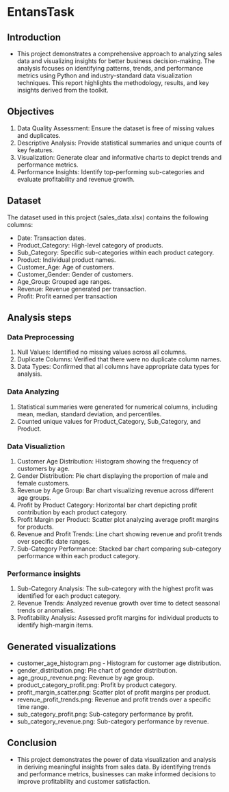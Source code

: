 # EntansTask

## Introduction
- This project demonstrates a comprehensive approach to analyzing sales data and visualizing insights for better business decision-making. The analysis focuses on identifying patterns, trends, and performance metrics using Python and industry-standard data visualization techniques. This report highlights the methodology, results, and key insights derived from the toolkit.

## Objectives
  1. Data Quality Assessment: Ensure the dataset is free of missing values and duplicates.
  2. Descriptive Analysis: Provide statistical summaries and unique counts of key features.
  3. Visualization: Generate clear and informative charts to depict trends and performance metrics.
  4. Performance Insights: Identify top-performing sub-categories and evaluate profitability and revenue growth.

## Dataset
   The dataset used in this project (sales_data.xlsx) contains the following columns:
   - Date: Transaction dates.
   - Product_Category: High-level category of products.
   - Sub_Category: Specific sub-categories within each product category.
   - Product: Individual product names.
   - Customer_Age: Age of customers.
   - Customer_Gender: Gender of customers.
   - Age_Group: Grouped age ranges.
   - Revenue: Revenue generated per transaction.
   - Profit: Profit earned per transaction  

## Analysis steps
### Data Preprocessing
1. Null Values: Identified no missing values across all columns.
2. Duplicate Columns: Verified that there were no duplicate column names.
3. Data Types: Confirmed that all columns have appropriate data types for analysis.
### Data Analyzing
1. Statistical summaries were generated for numerical columns, including mean, median, standard deviation, and percentiles.
2. Counted unique values for Product_Category, Sub_Category, and Product.  
### Data Visualiztion
1. Customer Age Distribution: Histogram showing the frequency of customers by age.
2. Gender Distribution: Pie chart displaying the proportion of male and female customers.
3. Revenue by Age Group: Bar chart visualizing revenue across different age groups.
4. Profit by Product Category: Horizontal bar chart depicting profit contribution by each product category.
5. Profit Margin per Product: Scatter plot analyzing average profit margins for products.
6. Revenue and Profit Trends: Line chart showing revenue and profit trends over specific date ranges.
7. Sub-Category Performance: Stacked bar chart comparing sub-category performance within each product category.
### Performance insights
1. Sub-Category Analysis: The sub-category with the highest profit was identified for each product category.
2. Revenue Trends: Analyzed revenue growth over time to detect seasonal trends or anomalies.
3. Profitability Analysis: Assessed profit margins for individual products to identify high-margin items.

## Generated visualizations
- customer_age_histogram.png - Histogram for customer age distribution.
- gender_distribution.png: Pie chart of gender distribution.
- age_group_revenue.png: Revenue by age group.
- product_category_profit.png: Profit by product category.
- profit_margin_scatter.png: Scatter plot of profit margins per product.
- revenue_profit_trends.png: Revenue and profit trends over a specific time range.
- sub_category_profit.png: Sub-category performance by profit.
- sub_category_revenue.png: Sub-category performance by revenue.

## Conclusion
- This project demonstrates the power of data visualization and analysis in deriving meaningful insights from sales data. By identifying trends and performance metrics, businesses can make informed decisions to improve profitability and customer satisfaction.

